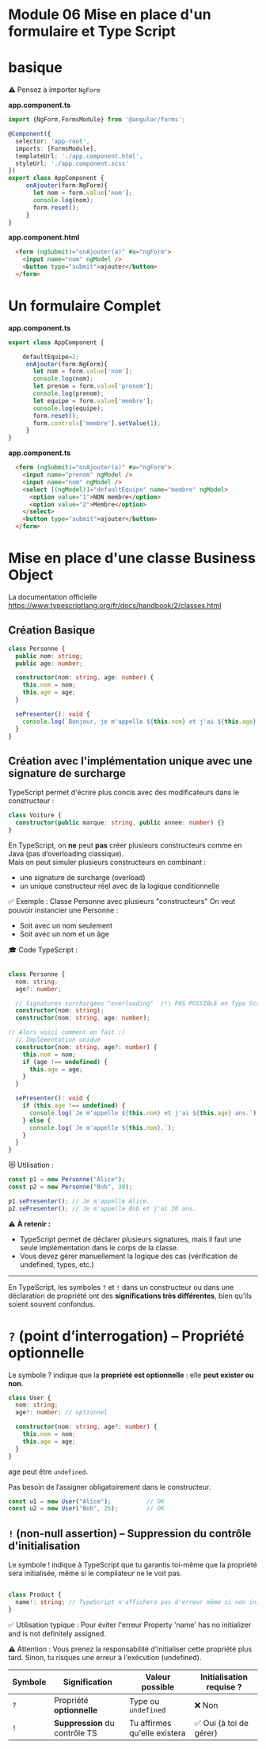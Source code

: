 # Module 06 Mise en place d'un formulaire et Type Script

# basique
  
:warning: Pensez à importer <code>NgForm</code>
  
**app.component.ts**
```ts
import {NgForm,FormsModule} from '@angular/forms';

@Component({
  selector: 'app-root',
  imports: [FormsModule],
  templateUrl: './app.component.html',
  styleUrl: './app.component.scss'
})
export class AppComponent {
     onAjouter(form:NgForm){
       let nom = form.value['nom'];
       console.log(nom);
       form.reset();
     }  
}

```
**app.component.html**
```html
  <form (ngSubmit)="onAjouter(a)" #a="ngForm">
    <input name="nom" ngModel />
    <button type="submit">ajouter</button>
  </form>
```
# Un formulaire Complet
**app.component.ts**
```ts
export class AppComponent {

    defaultEquipe=2;
     onAjouter(form:NgForm){
       let nom = form.value['nom'];
       console.log(nom);
       let prenom = form.value['prenom'];
       console.log(prenom);
       let equipe = form.value['membre'];
       console.log(equipe);
       form.reset();
       form.controls['membre'].setValue(1);
     }  
}

```
**app.component.ts**
```html
  <form (ngSubmit)="onAjouter(a)" #a="ngForm">
    <input name="prenom" ngModel />
    <input name="nom" ngModel />
    <select [(ngModel)]="defaultEquipe" name="membre" ngModel>
      <option value="1">NON membre</option>
      <option value="2">Membre</option>
    </select>
    <button type="submit">ajouter</button>
  </form>
```

# Mise en place d'une classe Business Object

La documentation officielle
https://www.typescriptlang.org/fr/docs/handbook/2/classes.html

## Création Basique
```ts
class Personne {
  public nom: string;
  public age: number;

  constructor(nom: string, age: number) {
    this.nom = nom;
    this.age = age;
  }

  sePresenter(): void {
    console.log(`Bonjour, je m'appelle ${this.nom} et j'ai ${this.age} ans.`);
  }
}
```
## Création avec l'implémentation unique avec une signature de surcharge

TypeScript permet d'écrire plus concis avec des modificateurs dans le constructeur :
```ts
class Voiture {
  constructor(public marque: string, public annee: number) {}
}
```

En TypeScript, on **ne** peut **pas** créer plusieurs constructeurs comme en Java (pas d’overloading classique).  
Mais on peut simuler plusieurs constructeurs en combinant :
- une signature de surcharge (overload)
- un unique constructeur réel avec de la logique conditionnelle

:white_check_mark: Exemple : Classe Personne avec plusieurs "constructeurs"
On veut pouvoir instancier une Personne :
- Soit avec un nom seulement
- Soit avec un nom et un âge

:mortar_board: Code TypeScript :
```ts

class Personne {
  nom: string;
  age?: number;

  // Signatures surchargées "overloading"  /!\ PAS POSSIBLE en Type Script /!\
  constructor(nom: string);
  constructor(nom: string, age: number);

// Alors voici comment on fait :)
  // Implémentation unique
  constructor(nom: string, age?: number) {
    this.nom = nom;
    if (age !== undefined) {
      this.age = age;
    }
  }

  sePresenter(): void {
    if (this.age !== undefined) {
      console.log(`Je m'appelle ${this.nom} et j'ai ${this.age} ans.`);
    } else {
      console.log(`Je m'appelle ${this.nom}.`);
    }
  }
}
```

:heart_eyes_cat: Utilisation :
```ts
const p1 = new Personne("Alice");
const p2 = new Personne("Bob", 30);

p1.sePresenter(); // Je m'appelle Alice.
p2.sePresenter(); // Je m'appelle Bob et j'ai 30 ans.
```
⚠️ **À retenir :**
- TypeScript permet de déclarer plusieurs signatures, mais il faut une seule implémentation dans le corps de la classe.
- Vous devez gérer manuellement la logique des cas (vérification de undefined, types, etc.)


-------

En TypeScript, les symboles <code>?</code> et <code>!</code> dans un constructeur ou dans une déclaration de propriété ont des **significations très différentes**, bien qu’ils soient souvent confondus.

# <code>?</code> (point d’interrogation) – Propriété optionnelle
Le symbole ? indique que la **propriété est optionnelle** : elle **peut exister ou non**.

```ts
class User {
  nom: string;
  age?: number; // optionnel

  constructor(nom: string, age?: number) {
    this.nom = nom;
    this.age = age;
  }
}
```
age peut être <code>undefined</code>.


Pas besoin de l’assigner obligatoirement dans le constructeur.
```ts
const u1 = new User("Alice");          // OK
const u2 = new User("Bob", 25);        // OK
```

## <code>!</code> (non-null assertion) – Suppression du contrôle d'initialisation
Le symbole ! indique à TypeScript que tu garantis toi-même que la propriété sera initialisée, même si le compilateur ne le voit pas.

```ts

class Product {
  name!: string; // TypeScript n'affichera pas d'erreur même si non initialisé ici
}
```
✅ Utilisation typique :
Pour éviter l'erreur Property 'name' has no initializer and is not definitely assigned.

⚠️ Attention :
Vous prenez la responsabilité d'initialiser cette propriété plus tard. Sinon, tu risques une erreur à l'exécution (undefined).



| Symbole | Signification                  | Valeur possible              | Initialisation requise ? |
| ------- | ------------------------------ | ---------------------------- | ------------------------ |
| `?`     | Propriété **optionnelle**      | Type ou `undefined`          | ❌ Non                    |
| `!`     | **Suppression** du contrôle TS | Tu affirmes qu'elle existera | ✅ Oui (à toi de gérer)   |
